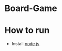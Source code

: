 # Board-Game


# How to run
- Install [node.js](https://nodejs.org/dist/v22.14.0/node-v22.14.0-x64.msi)


